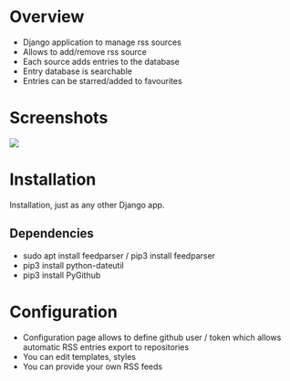 # Overview

 - Django application to manage rss sources
 - Allows to add/remove rss source
 - Each source adds entries to the database
 - Entry database is searchable
 - Entries can be starred/added to favourites

# Screenshots

![](https://raw.githubusercontent.com/rumca-js/Django-rss-feed/main/screenshots/2022_09_14_entries.PNG)

# Installation

Installation, just as any other Django app.

## Dependencies

 - sudo apt install feedparser / pip3 install feedparser
 - pip3 install python-dateutil
 - pip3 install PyGithub

# Configuration

 - Configuration page allows to define github user / token which allows automatic RSS entries export to repositories
 - You can edit templates, styles
 - You can provide your own RSS feeds
